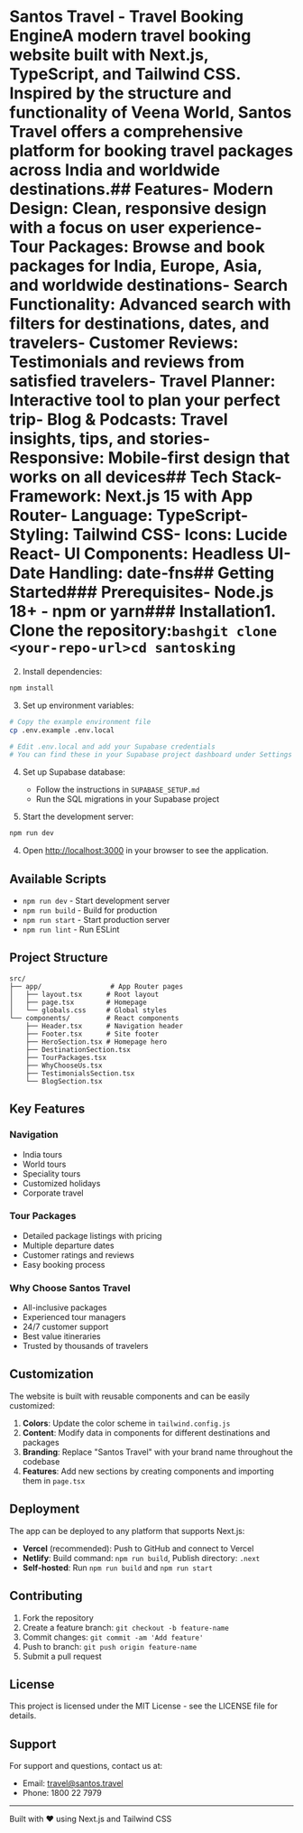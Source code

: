 # Santos Travel - Travel Booking EngineA modern travel booking website built with Next.js, TypeScript, and Tailwind CSS. Inspired by the structure and functionality of Veena World, Santos Travel offers a comprehensive platform for booking travel packages across India and worldwide destinations.## Features- **Modern Design**: Clean, responsive design with a focus on user experience- **Tour Packages**: Browse and book packages for India, Europe, Asia, and worldwide destinations- **Search Functionality**: Advanced search with filters for destinations, dates, and travelers- **Customer Reviews**: Testimonials and reviews from satisfied travelers- **Travel Planner**: Interactive tool to plan your perfect trip- **Blog & Podcasts**: Travel insights, tips, and stories- **Responsive**: Mobile-first design that works on all devices## Tech Stack- **Framework**: Next.js 15 with App Router- **Language**: TypeScript- **Styling**: Tailwind CSS- **Icons**: Lucide React- **UI Components**: Headless UI- **Date Handling**: date-fns## Getting Started### Prerequisites- Node.js 18+ - npm or yarn### Installation1. Clone the repository:```bashgit clone <your-repo-url>cd santosking```

2. Install dependencies:
```bash
npm install
```

3. Set up environment variables:
```bash
# Copy the example environment file
cp .env.example .env.local

# Edit .env.local and add your Supabase credentials
# You can find these in your Supabase project dashboard under Settings → API
```

4. Set up Supabase database:
   - Follow the instructions in `SUPABASE_SETUP.md`
   - Run the SQL migrations in your Supabase project

5. Start the development server:
```bash
npm run dev
```

4. Open [http://localhost:3000](http://localhost:3000) in your browser to see the application.

## Available Scripts

- `npm run dev` - Start development server
- `npm run build` - Build for production
- `npm run start` - Start production server
- `npm run lint` - Run ESLint

## Project Structure

```
src/
├── app/                 # App Router pages
│   ├── layout.tsx      # Root layout
│   ├── page.tsx        # Homepage
│   └── globals.css     # Global styles
└── components/         # React components
    ├── Header.tsx      # Navigation header
    ├── Footer.tsx      # Site footer
    ├── HeroSection.tsx # Homepage hero
    ├── DestinationSection.tsx
    ├── TourPackages.tsx
    ├── WhyChooseUs.tsx
    ├── TestimonialsSection.tsx
    └── BlogSection.tsx
```

## Key Features

### Navigation
- India tours
- World tours  
- Speciality tours
- Customized holidays
- Corporate travel

### Tour Packages
- Detailed package listings with pricing
- Multiple departure dates
- Customer ratings and reviews
- Easy booking process

### Why Choose Santos Travel
- All-inclusive packages
- Experienced tour managers
- 24/7 customer support
- Best value itineraries
- Trusted by thousands of travelers

## Customization

The website is built with reusable components and can be easily customized:

1. **Colors**: Update the color scheme in `tailwind.config.js`
2. **Content**: Modify data in components for different destinations and packages
3. **Branding**: Replace "Santos Travel" with your brand name throughout the codebase
4. **Features**: Add new sections by creating components and importing them in `page.tsx`

## Deployment

The app can be deployed to any platform that supports Next.js:

- **Vercel** (recommended): Push to GitHub and connect to Vercel
- **Netlify**: Build command: `npm run build`, Publish directory: `.next`
- **Self-hosted**: Run `npm run build` and `npm run start`

## Contributing

1. Fork the repository
2. Create a feature branch: `git checkout -b feature-name`
3. Commit changes: `git commit -am 'Add feature'`
4. Push to branch: `git push origin feature-name`
5. Submit a pull request

## License

This project is licensed under the MIT License - see the LICENSE file for details.

## Support

For support and questions, contact us at:
- Email: travel@santos.travel
- Phone: 1800 22 7979

---

Built with ❤️ using Next.js and Tailwind CSS
